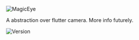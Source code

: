 ![MagicEye](./docs/logo_title.svg)

A abstraction over flutter camera. More info futurely.

![Version](https://img.shields.io/pub/v/magiceye)
